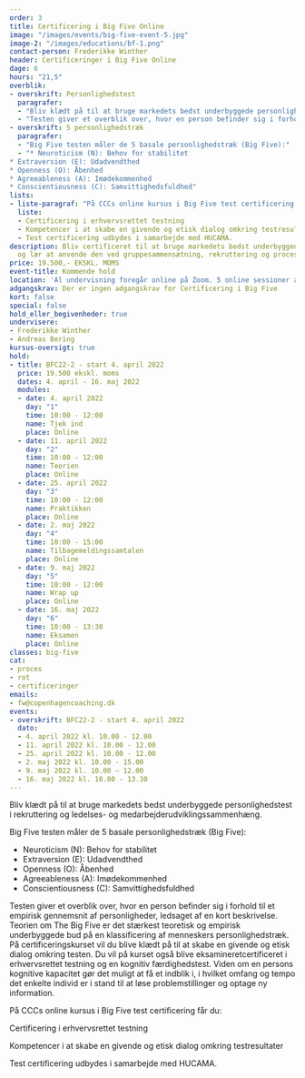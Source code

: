 ```yaml
---
order: 3
title: Certificering i Big Five Online
image: "/images/events/big-five-event-5.jpg"
image-2: "/images/educations/bf-1.png"
contact-person: Frederikke Winther
header: Certificeringer i Big Five Online
dage: 6
hours: "21,5"
overblik:
- overskrift: Personlighedstest
  paragrafer:
  - "Bliv klædt på til at bruge markedets bedst underbyggede personlighedstest i rekruttering og ledelses- og medarbejderudviklingssammenhæng."
  - "Testen giver et overblik over, hvor en person befinder sig i forhold til et empirisk gennemsnit af personligheder, ledsaget af en kort beskrivelse. Teorien om The Big Five er det stærkest teoretisk og empirisk underbyggede bud på en klassificering af menneskers personlighedstræk. På certificeringskurset vil du blive klædt på til at skabe en givende og etisk dialog omkring testen. Du vil på kurset også blive eksamineretcertificeret i erhvervsrettet testning og en kognitiv færdighedstest. Viden om en persons kognitive kapacitet gør det muligt at få et indblik i, i hvilket omfang og tempo det enkelte individ er i stand til at løse problemstillinger og optage ny information."
- overskrift: 5 personlighedstræk
  paragrafer:
  - "Big Five testen måler de 5 basale personlighedstræk (Big Five):"
  - "* Neuroticism (N): Behov for stabilitet
* Extraversion (E): Udadvendthed
* Openness (O): Åbenhed
* Agreeableness (A): Imødekommenhed
* Conscientiousness (C): Samvittighedsfuldhed"
lists:
- liste-paragraf: "På CCCs online kursus i Big Five test certificering får du:"
  liste:
  - Certificering i erhvervsrettet testning
  - Kompetencer i at skabe en givende og etisk dialog omkring testresultater
  - Test certificering udbydes i samarbejde med HUCAMA.
description: Bliv certificeret til at bruge markedets bedst underbyggede personlighedstest
  og lær at anvende den ved gruppesammensætning, rekruttering og processer.
price: 19.500,- EKSKL. MOMS
event-title: Kommende hold
location: 'Al undervisning foregår online på Zoom. 5 online sessioner á 2-5 timers varighed.<br><br>Er du ikke bekendt med Zoom? <br><b><a href="https://zoom.us/signin">Du kan oprette en bruger og downloade appen her</a></b>.<br>Der vil altid være et link til undervisningens session på studieportalen.'
adgangskrav: Der er ingen adgangskrav for Certificering i Big Five
kort: false
special: false
hold_eller_begivenheder: true
undervisere:
- Frederikke Winther
- Andreas Bering
kursus-oversigt: true
hold:
- title: BFC22-2 - start 4. april 2022
  price: 19.500 ekskl. moms
  dates: 4. april - 16. maj 2022
  modules:
  - date: 4. april 2022
    day: "1"
    time: 10:00 - 12:00
    name: Tjek ind
    place: Online
  - date: 11. april 2022
    day: "2"
    time: 10:00 - 12:00
    name: Teorien
    place: Online
  - date: 25. april 2022
    day: "3"
    time: 10:00 - 12:00
    name: Praktikken
    place: Online
  - date: 2. maj 2022
    day: "4"
    time: 10:00 - 15:00
    name: Tilbagemeldingssamtalen
    place: Online
  - date: 9. maj 2022
    day: "5"
    time: 10:00 - 12:00
    name: Wrap up
    place: Online
  - date: 16. maj 2022
    day: "6"
    time: 10:00 - 13:30
    name: Eksamen
    place: Online
classes: big-five
cat:
- proces
- rot
- certificeringer
emails:
- fw@copenhagencoaching.dk
events:
- overskrift: BFC22-2 - start 4. april 2022
  dato:
  - 4. april 2022 kl. 10.00 - 12.00
  - 11. april 2022 kl. 10.00 - 12.00
  - 25. april 2022 kl. 10.00 - 12.00
  - 2. maj 2022 kl. 10.00 - 15.00
  - 9. maj 2022 kl. 10.00 – 12.00
  - 16. maj 2022 kl. 10.00 - 13.30
---
```


Bliv klædt på til at bruge markedets bedst underbyggede personlighedstest i rekruttering og ledelses- og medarbejderudviklingssammenhæng.

Big Five testen måler de 5 basale personlighedstræk (Big Five):

* Neuroticism (N): Behov for stabilitet
* Extraversion (E): Udadvendthed
* Openness (O): Åbenhed
* Agreeableness (A): Imødekommenhed
* Conscientiousness (C): Samvittighedsfuldhed

Testen giver et overblik over, hvor en person befinder sig i forhold til et empirisk gennemsnit af personligheder, ledsaget af en kort beskrivelse. Teorien om The Big Five er det stærkest teoretisk og empirisk underbyggede bud på en klassificering af menneskers personlighedstræk. På certificeringskurset vil du blive klædt på til at skabe en givende og etisk dialog omkring testen. Du vil på kurset også blive eksamineretcertificeret i erhvervsrettet testning og en kognitiv færdighedstest. Viden om en persons kognitive kapacitet gør det muligt at få et indblik i, i hvilket omfang og tempo det enkelte individ er i stand til at løse problemstillinger og optage ny information.


På CCCs online kursus i Big Five test certificering får du:

Certificering i erhvervsrettet testning

Kompetencer i at skabe en givende og etisk dialog omkring testresultater

Test certificering udbydes i samarbejde med HUCAMA.